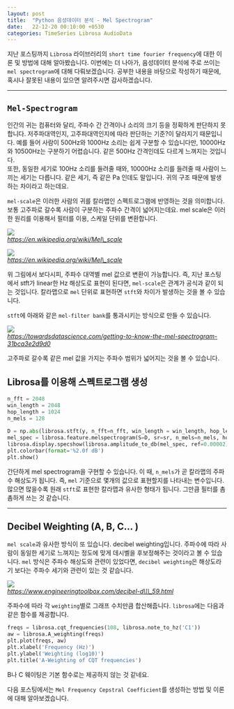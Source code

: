 ```yaml
---
layout: post
title:  "Python 음성데이터 분석 - Mel Spectrogram"
date:   22-12-20 00:10:00 +0530
categories: TimeSeries Librosa AudioData
---
```


지난 포스팅까지 `Librosa` 라이브러리의 `short time fourier frequency`에 대한 이론 및 방법에 대해 알아봤습니다. 이번에는 더 나아가, 음성데이터 분석에 주로 쓰이는 `mel spectrogram`에 대해 다뤄보겠습니다. 공부한 내용을 바탕으로 작성하기 때문에, 혹시나 잘못된 내용이 있으면 알려주시면 감사하겠습니다.


___
## `Mel-Spectrogram`

인간의 귀는 컴퓨터와 달리, 주파수 간 간격이나 소리의 크기 등을 정확하게 판단하지 못합니다. 저주파대역인지, 고주파대역인지에 따라 판단하는 기준?이 달라지기 때문입니다. 예를 들어 사람이 500Hz와 1000Hz 소리는 쉽게 구분할 수 있습니다만, 10000Hz와 10500Hz는 구분하기 어렵습니다. 같은 500Hz 간격인데도 다르게 느껴지는 것입니다.  
또한, 동일한 세기로 100Hz 소리를 들려줄 때와, 10000Hz 소리를 들려줄 때 사람이 느끼는 세기는 다릅니다. 같은 세기, 즉 같은 Pa 인데도 말입니다. 귀의 구조 때문에 발생하는 차이라고 하는데요.


`mel-scale`은 이러한 사람의 귀를 칼라맵인 스펙트로그램에 반영하는 것을 의미합니다. 보통 고주파로 갈수록 사람이 구분하는 주파수 간격이 넓어지는데요. mel scale은 이러한 원리를 이용해서 필터를 이용, 스케일 단위를 변환합니다.



![](https://k.kakaocdn.net/dn/cyoMFe/btqzhpGOn8a/vqKhwVCm4ULrVg9SuDcwm0/img.png)  
*https://en.wikipedia.org/wiki/Mel\_scale*


![](https://wikimedia.org/api/rest_v1/media/math/render/svg/2e8a48e66fa73f33901e824ceb1ad6009007ffda)  
*https://en.wikipedia.org/wiki/Mel\_scale*


위 그림에서 보다시피, 주파수 대역별 mel 값으로 변환이 가능합니다. 즉, 지난 포스팅에서 stft가 linear한 Hz 해상도로 표현이 된다면, `mel-scale`은 관계가 공식과 같이 되는 것입니다. 칼라맵으로 `mel` 단위로 표현하면 `stft`와 차이가 발생하는 것을 볼 수 있습니다.

`stft`에 아래와 같은 `mel-filter bank`를 통과시키는 방식으로 만들 수 있습니다.  
  

![](https://k.kakaocdn.net/dn/c8yJD2/btqAgUMseFo/cDU73LJA5VNkLGxgeScyr0/img.png)  
*https://towardsdatascience.com/getting-to-know-the-mel-spectrogram-31bca3e2d9d0*



고주파로 갈수록 같은 mel 값을 가지는 주파수 범위가 넓어지는 것을 볼 수 있습니다.


## Librosa를 이용해 스펙트로그램 생성
```python
n_fft = 2048
win_length = 2048
hop_length = 1024
n_mels = 128
 
D = np.abs(librosa.stft(y, n_fft=n_fft, win_length = win_length, hop_length=hop_length))
mel_spec = librosa.feature.melspectrogram(S=D, sr=sr, n_mels=n_mels, hop_length=hop_length, win_length=win_length)
librosa.display.specshow(librosa.amplitude_to_db(mel_spec, ref=0.00002), sr=sr, hop_length = hop_length, y_axis='mel', x_axis='time', cmap = cm.jet)
plt.colorbar(format='%2.0f dB')
plt.show()
```


간단하게 mel spectrogram을 구현할 수 있습니다. 이 때, `n_mels`가 곧 칼라맵의 주파수 해상도가 됩니다. 즉, `mel` 기준으로 몇개의 값으로 표현할지를 나타내는 변수입니다. 많으면 많을수록 원래 `stft`로 표현한 칼라맵과 유사한 형태가 됩니다. 그만큼 필터를 촘촘하게 쓰는 것 같습니다.

___

## Decibel Weighting (A, B, C... )

`mel scale`과 유사한 방식이 또 있습니다. decibel weighting입니다. 주파수에 따라 사람이 동일한 세기로 느껴지는 정도에 맞게 데시벨을 후보정해주는 것이라고 볼 수 있습니다. `mel` 방식은 주파수 해상도와 관련이 있었다면, `decibel weighting`은 해상도라기 보다는 주파수 세기와 관련이 있는 것 같습니다.



![](https://www.engineeringtoolbox.com/docs/documents/59/SoundDecibelABC.gif)  
*https://www.engineeringtoolbox.com/decibel-d\\\_59.html*



주파수에 따라 각 `weighting`별로 그래프 수치만큼 합산해줍니다. `librosa`에는 다음과 같은 함수를 제공합니다.

```python
freqs = librosa.cqt_frequencies(108, librosa.note_to_hz('C1'))
aw = librosa.A_weighting(freqs)
plt.plot(freqs, aw)
plt.xlabel('Frequency (Hz)')
plt.ylabel('Weighting (log10)')
plt.title('A-Weighting of CQT frequencies')
```

B나 C 웨이팅은 기본 함수로는 제공하지 않는 것 같네요.

다음 포스팅에서는 `Mel Frequency Cepstral Coefficient`를 생성하는 방법 및 이론에 대해 알아보겠습니다.